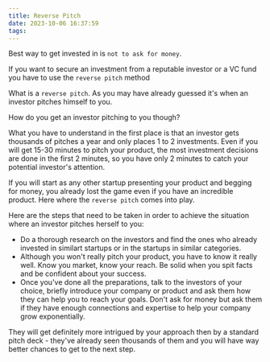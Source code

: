 ```yaml
---
title: Reverse Pitch
date: 2023-10-06 16:37:59
tags:
---
```


Best way to get invested in is `not to ask for money`.

If you want to secure an investment from a reputable investor or a VC fund you have to use the `reverse pitch` method

<!-- more -->

What is a `reverse pitch`. As you may have already guessed it's when an investor pitches himself to you.

How do you get an investor pitching to you though?

What you have to understand in the first place is that an investor gets thousands of pitches a year and only places 1 to 2 investments. Even if you will get 15-30 minutes to pitch your product, the most investment decisions are done in the first 2 minutes, so you have only 2 minutes to catch your potential investor's attention.

If you will start as any other startup presenting your product and begging for money, you already lost the game even if you have an incredible product. Here where the `reverse pitch` comes into play.

Here are the steps that need to be taken in order to achieve the situation where an investor pitches herself to you:
- Do a thorough research on the investors and find the ones who already invested in similart startups or in the startups in similar categories.
- Although you won't really pitch your product, you have to know it really well. Know you market, know your reach. Be solid when you spit facts and be confident about your success.
- Once you've done all the preparations, talk to the investors of your choice, briefly introduce your company or product and ask them how they can help you to reach your goals. Don't ask for money but ask them if they have enough connections and expertise to help your company grow exponentially.

They will get definitely more intrigued by your approach then by a standard pitch deck - they've already seen thousands of them and you will have way better chances to get to the next step.
